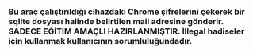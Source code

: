### Bu araç çalıştırıldığı cihazdaki Chrome şifrelerini çekerek bir sqlite dosyası halinde belirtilen mail adresine gönderir. SADECE EĞİTİM AMAÇLI HAZIRLANMIŞTIR. İllegal hadiseler için kullanmak kullanıcının sorumluluğundadır. 
